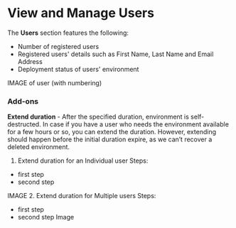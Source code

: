 # View and Manage Users

The **Users** section features the following:

* Number of registered users
* Registered users' details such as First Name, Last Name and Email Address
* Deployment status of users' environment

IMAGE of user (with numbering)

### **Add-ons**

**Extend duration** - After the specified duration, environment is self-destructed. In case if you have a user who needs the environment available for a few hours or so, you can extend the duration. However, extending should happen before the initial duration expire, as we can’t recover a deleted environment.

1. Extend duration for an Individual user
Steps:
* first step
* second step

IMAGE
2. Extend duration for Multiple users
Steps:
* first step
* second step
Image
